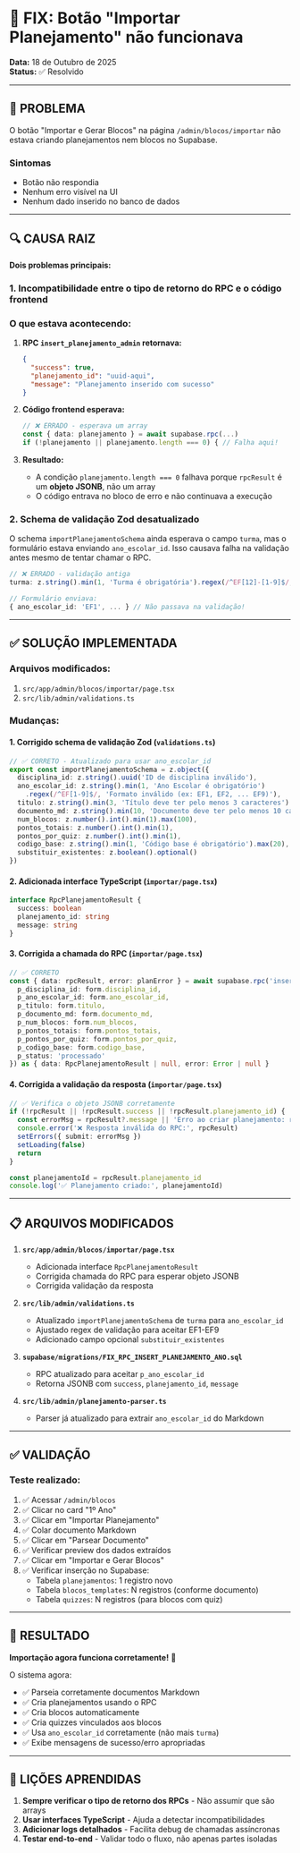 # 🔧 FIX: Botão "Importar Planejamento" não funcionava

**Data:** 18 de Outubro de 2025  
**Status:** ✅ Resolvido

---

## 🐛 PROBLEMA

O botão "Importar e Gerar Blocos" na página `/admin/blocos/importar` não estava criando planejamentos nem blocos no Supabase.

### Sintomas
- Botão não respondia
- Nenhum erro visível na UI
- Nenhum dado inserido no banco de dados

---

## 🔍 CAUSA RAIZ

**Dois problemas principais:**

### 1. Incompatibilidade entre o tipo de retorno do RPC e o código frontend

### O que estava acontecendo:

1. **RPC `insert_planejamento_admin` retornava:**
   ```json
   {
     "success": true,
     "planejamento_id": "uuid-aqui",
     "message": "Planejamento inserido com sucesso"
   }
   ```

2. **Código frontend esperava:**
   ```typescript
   // ❌ ERRADO - esperava um array
   const { data: planejamento } = await supabase.rpc(...)
   if (!planejamento || planejamento.length === 0) { // Falha aqui!
   ```

3. **Resultado:**
   - A condição `planejamento.length === 0` falhava porque `rpcResult` é um **objeto JSONB**, não um array
   - O código entrava no bloco de erro e não continuava a execução

### 2. Schema de validação Zod desatualizado

O schema `importPlanejamentoSchema` ainda esperava o campo `turma`, mas o formulário estava enviando `ano_escolar_id`. Isso causava falha na validação antes mesmo de tentar chamar o RPC.

```typescript
// ❌ ERRADO - validação antiga
turma: z.string().min(1, 'Turma é obrigatória').regex(/^EF[12]-[1-9]$/, ...)

// Formulário enviava:
{ ano_escolar_id: 'EF1', ... } // Não passava na validação!
```

---

## ✅ SOLUÇÃO IMPLEMENTADA

### Arquivos modificados:
1. `src/app/admin/blocos/importar/page.tsx`
2. `src/lib/admin/validations.ts`

### Mudanças:

#### 1. Corrigido schema de validação Zod (`validations.ts`)

```typescript
// ✅ CORRETO - Atualizado para usar ano_escolar_id
export const importPlanejamentoSchema = z.object({
  disciplina_id: z.string().uuid('ID de disciplina inválido'),
  ano_escolar_id: z.string().min(1, 'Ano Escolar é obrigatório')
    .regex(/^EF[1-9]$/, 'Formato inválido (ex: EF1, EF2, ... EF9)'),
  titulo: z.string().min(3, 'Título deve ter pelo menos 3 caracteres').max(255),
  documento_md: z.string().min(10, 'Documento deve ter pelo menos 10 caracteres'),
  num_blocos: z.number().int().min(1).max(100),
  pontos_totais: z.number().int().min(1),
  pontos_por_quiz: z.number().int().min(1),
  codigo_base: z.string().min(1, 'Código base é obrigatório').max(20),
  substituir_existentes: z.boolean().optional()
})
```

#### 2. Adicionada interface TypeScript (`importar/page.tsx`)
```typescript
interface RpcPlanejamentoResult {
  success: boolean
  planejamento_id: string
  message: string
}
```

#### 3. Corrigida a chamada do RPC (`importar/page.tsx`)
```typescript
// ✅ CORRETO
const { data: rpcResult, error: planError } = await supabase.rpc('insert_planejamento_admin', {
  p_disciplina_id: form.disciplina_id,
  p_ano_escolar_id: form.ano_escolar_id,
  p_titulo: form.titulo,
  p_documento_md: form.documento_md,
  p_num_blocos: form.num_blocos,
  p_pontos_totais: form.pontos_totais,
  p_pontos_por_quiz: form.pontos_por_quiz,
  p_codigo_base: form.codigo_base,
  p_status: 'processado'
}) as { data: RpcPlanejamentoResult | null, error: Error | null }
```

#### 4. Corrigida a validação da resposta (`importar/page.tsx`)
```typescript
// ✅ Verifica o objeto JSONB corretamente
if (!rpcResult || !rpcResult.success || !rpcResult.planejamento_id) {
  const errorMsg = rpcResult?.message || 'Erro ao criar planejamento: resposta inválida'
  console.error('❌ Resposta inválida do RPC:', rpcResult)
  setErrors({ submit: errorMsg })
  setLoading(false)
  return
}

const planejamentoId = rpcResult.planejamento_id
console.log('✅ Planejamento criado:', planejamentoId)
```

---

## 📋 ARQUIVOS MODIFICADOS

1. **`src/app/admin/blocos/importar/page.tsx`**
   - Adicionada interface `RpcPlanejamentoResult`
   - Corrigida chamada do RPC para esperar objeto JSONB
   - Corrigida validação da resposta

2. **`src/lib/admin/validations.ts`**
   - Atualizado `importPlanejamentoSchema` de `turma` para `ano_escolar_id`
   - Ajustado regex de validação para aceitar EF1-EF9
   - Adicionado campo opcional `substituir_existentes`

3. **`supabase/migrations/FIX_RPC_INSERT_PLANEJAMENTO_ANO.sql`**
   - RPC atualizado para aceitar `p_ano_escolar_id`
   - Retorna JSONB com `success`, `planejamento_id`, `message`

4. **`src/lib/admin/planejamento-parser.ts`**
   - Parser já atualizado para extrair `ano_escolar_id` do Markdown

---

## ✅ VALIDAÇÃO

### Teste realizado:
1. ✅ Acessar `/admin/blocos`
2. ✅ Clicar no card "1º Ano"
3. ✅ Clicar em "Importar Planejamento"
4. ✅ Colar documento Markdown
5. ✅ Clicar em "Parsear Documento"
6. ✅ Verificar preview dos dados extraídos
7. ✅ Clicar em "Importar e Gerar Blocos"
8. ✅ Verificar inserção no Supabase:
   - Tabela `planejamentos`: 1 registro novo
   - Tabela `blocos_templates`: N registros (conforme documento)
   - Tabela `quizzes`: N registros (para blocos com quiz)

---

## 🎯 RESULTADO

**Importação agora funciona corretamente!** 🎉

O sistema agora:
- ✅ Parseia corretamente documentos Markdown
- ✅ Cria planejamentos usando o RPC
- ✅ Cria blocos automaticamente
- ✅ Cria quizzes vinculados aos blocos
- ✅ Usa `ano_escolar_id` corretamente (não mais `turma`)
- ✅ Exibe mensagens de sucesso/erro apropriadas

---

## 📝 LIÇÕES APRENDIDAS

1. **Sempre verificar o tipo de retorno dos RPCs** - Não assumir que são arrays
2. **Usar interfaces TypeScript** - Ajuda a detectar incompatibilidades
3. **Adicionar logs detalhados** - Facilita debug de chamadas assíncronas
4. **Testar end-to-end** - Validar todo o fluxo, não apenas partes isoladas

